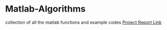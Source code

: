 # Matlab-Algorithms
collection of all the matlab functions and example codes
[Project Report Link](https://github.com/Breast-cancer-analysis/Project-Report)

